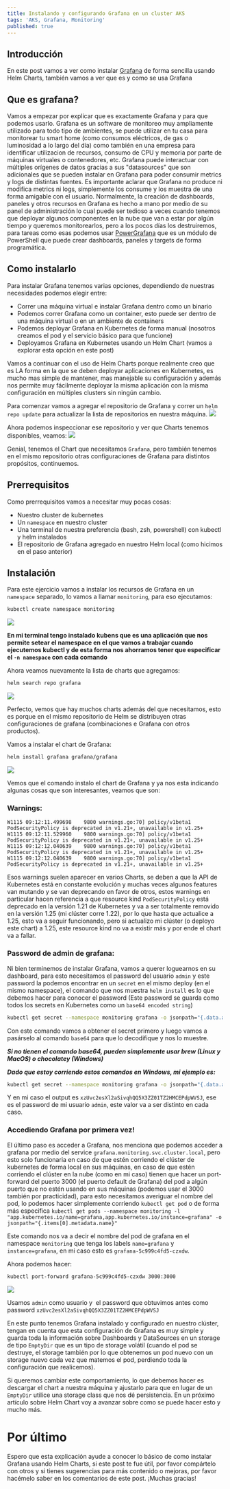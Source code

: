 ```yaml
---
title: Instalando y configurando Grafana en un cluster AKS
tags: 'AKS, Grafana, Monitoring'
published: true
---
```


## Introducción

En este post vamos a ver como instalar [Grafana](https://grafana.com/) de forma sencilla usando Helm Charts, también vamos a ver que es y como se usa Grafana

## Que es grafana?

Vamos a empezar por explicar que es exactamente Grafana y para que podemos usarlo. Grafana es un software de monitoreo muy ampliamente utilizado para todo tipo de ambientes, se puede utilizar en tu casa para monitorear tu smart home (como consumos eléctricos, de gas o luminosidad a lo largo del día) como también en una empresa para identificar utilizacion de recursos, consumo de CPU y memoria por parte de máquinas virtuales o contenedores, etc.
Grafana puede interactuar con múltiples orígenes de datos gracias a sus "datasources" que son adicionales que se pueden instalar en Grafana para poder consumir metrics y logs de distintas fuentes.
Es importante aclarar que Grafana no produce ni modifica metrics ni logs, simplemente los consume y los muestra de una forma amigable con el usuario.
Normalmente, la creación de dashboards, paneles y otros recursos en Grafana es hecho a mano por medio de su panel de administración lo cual puede ser tedioso a veces cuando tenemos que deployar algunos componentes en la nube que van a estar por algún tiempo y queremos monitorearlos, pero a los pocos días los destruiremos, para tareas como esas podemos usar [PowerGrafana](https://www.powershellgallery.com/packages/PowerGrafana/0.1.0) que es un módulo de PowerShell que puede crear dashboards, paneles y targets de forma programática.


## Como instalarlo

Para instalar Grafana tenemos varias opciones, dependiendo de nuestras necesidades podemos elegir entre:

- Correr una máquina virtual e instalar Grafana dentro como un binario
- Podemos correr Grafana como un container, esto puede ser dentro de una máquina virtual o en un ambiente de containers
- Podemos deployar Grafana en Kubernetes de forma manual (nosotros creamos el pod y el servicio básico para que funcione)
- Deployamos Grafana en Kubernetes usando un Helm Chart (vamos a explorar esta opción en este post)

Vamos a continuar con el uso de Helm Charts porque realmente creo que es LA forma en la que se deben deployar aplicaciones en Kubernetes, es mucho mas simple de mantener, mas manejable su configuración y además nos permite muy fácilmente deployar la misma aplicación con la misma configuración en múltiples clusters sin ningún cambio.

Para comenzar vamos a agregar el repositorio de Grafana y correr un `helm repo update` para actualizar la lista de repositorios en nuestra máquina.
![](./Images/grafana/helm-repo-add.png)

Ahora podemos inspeccionar ese repositorio y ver que Charts tenemos disponibles, veamos:
![](./Images/grafana/helm-search-repo.png)

Genial, tenemos el Chart que necesitamos `Grafana`, pero también tenemos en el mismo repositorio otras configuraciones de Grafana para distintos propósitos, continuemos.

## Prerrequisitos

Como prerrequisitos vamos a necesitar muy pocas cosas:

- Nuestro cluster de kubernetes
- Un `namespace` en nuestro cluster
- Una terminal de nuestra preferencia (bash, zsh, powershell) con kubectl y helm instalados
- El repositorio de Grafana agregado en nuestro Helm local (como hicimos en el paso anterior)


## Instalación

Para este ejercicio vamos a instalar los recursos de Grafana en un `namespace` separado, lo vamos a llamar `monitoring`, para eso ejecutamos:

```bash
kubectl create namespace monitoring
```
![](./Images/grafana/create-namespace.png)

**En mi terminal tengo instalado kubens que es una aplicación que nos permite setear el namespace en el que vamos a trabajar cuando ejecutemos kubectl y de esta forma nos ahorramos tener que especificar el `-n namespace` con cada comando**

Ahora veamos nuevamente la lista de charts que agregamos:

```bash
helm search repo grafana
```

![](./Images/grafana/helm-search-repo-grafana.png)

Perfecto, vemos que hay muchos charts además del que necesitamos, esto es porque en el mismo repositorio de Helm se distribuyen otras configuraciones de grafana (combinaciones e Grafana con otros productos).   

Vamos a instalar el chart de Grafana:

```bash
helm install grafana grafana/grafana
```

![](./Images/grafana/helm-install-grafana.png)

Vemos que el comando instalo el chart de Grafana y ya nos esta indicando algunas cosas que son interesantes, veamos que son:

### Warnings:

```
W1115 09:12:11.499698    9800 warnings.go:70] policy/v1beta1 PodSecurityPolicy is deprecated in v1.21+, unavailable in v1.25+
W1115 09:12:11.529960    9800 warnings.go:70] policy/v1beta1 PodSecurityPolicy is deprecated in v1.21+, unavailable in v1.25+
W1115 09:12:12.040639    9800 warnings.go:70] policy/v1beta1 PodSecurityPolicy is deprecated in v1.21+, unavailable in v1.25+
W1115 09:12:12.040639    9800 warnings.go:70] policy/v1beta1 PodSecurityPolicy is deprecated in v1.21+, unavailable in v1.25+
```

Esos warnings suelen aparecer en varios Charts, se deben a que la API de Kubernetes está en constante evolución y muchas veces algunos features van mutando y se van deprecando en favor de otros, estos warnings en particular hacen referencia a que resource kind `PodSecurityPolicy` está deprecado en la versión 1.21 de Kubernetes y va a ser totalmente removido en la versión 1.25 (mi clúster corre 1.22), por lo que hasta que actualice a 1.25, esto va a seguir funcionando, pero si actualizo mi clúster (o deployo este chart) a 1.25, este resource kind no va a existir más y por ende el chart va a fallar.



### Password de admin de grafana:

Ni bien terminemos de instalar Grafana, vamos a querer loguearnos en su dashboard, para esto necesitamos el password del usuario `admin` y este password la podemos encontrar en un `secret` en el mismo deploy (en el mismo namespace), el comando que nos muestra `helm install` es lo que debemos hacer para conocer el password (Este password se guarda como todos los secrets en Kubernetes como un `base64 encoded string`)

```bash
kubectl get secret --namespace monitoring grafana -o jsonpath="{.data.admin-password}" | base64 --decode ; echo
```

Con este comando vamos a obtener el secret primero y luego vamos a pasárselo al comando `base64` para que lo decodifique y nos lo muestre.

***Si no tienen el comando base64, pueden simplemente usar brew (Linux y MacOS) o chocolatey (Windows)***

***Dado que estoy corriendo estos comandos en Windows, mi ejemplo es:***
```bash
kubectl get secret --namespace monitoring grafana -o jsonpath="{.data.admin-password}" | base64 -d
```

Y en mi caso el output es `xzUvc2esXl2aSivqhQQ5X3ZZ01TZ2HMCEPdpWVSJ`, ese es el password de mi usuario `admin`, este valor va a ser distinto en cada caso.

### Accediendo Grafana por primera vez!

El último paso es acceder a Grafana, nos menciona que podemos acceder a grafana por medio del service `grafana.monitoring.svc.cluster.local`, pero esto solo funcionaria en caso de que estén corriendo el clúster de kubernetes de forma local en sus máquinas, en caso de que estén corriendo el clúster en la nube (como en mi caso) tienen que hacer un port-forward del puerto 3000 (el puerto default de Grafana) del pod a algún puerto que no estén usando en sus máquinas (podemos usar el 3000 también por practicidad), para esto necesitamos averiguar el nombre del pod, lo podemos hacer simplemente corriendo `kubectl get pod` o de forma más especifica `kubectl get pods --namespace monitoring -l "app.kubernetes.io/name=grafana,app.kubernetes.io/instance=grafana" -o jsonpath="{.items[0].metadata.name}"`

Este comando nos va a decir el nombre del pod de grafana en el namespace `monitoring` que tenga los labels `name=grafana` y `instance=grafana`, en mi caso esto es `grafana-5c999c4fd5-czxdw`.

Ahora podemos hacer:
```bash
kubectl port-forward grafana-5c999c4fd5-czxdw 3000:3000
```

![](./Images/grafana/grafana-login-1.png)

Usamos `admin` como usuario y  el password que obtuvimos antes como password `xzUvc2esXl2aSivqhQQ5X3ZZ01TZ2HMCEPdpWVSJ`

En este punto tenemos Grafana instalado y configurado en nuestro clúster, tengan en cuenta que esta configuración de Grafana es muy simple y guarda toda la información sobre Dashboards y DataSources en un storage de tipo `EmptyDir` que es un tipo de storage volátil (cuando el pod se destruye, el storage también por lo que obtenemos un pod nuevo con un storage nuevo cada vez que matemos el pod, perdiendo toda la configuración que realicemos).

Si queremos cambiar este comportamiento, lo que debemos hacer es descargar el chart a nuestra máquina y ajustarlo para que en lugar de un `EmptyDir` utilice una storage class que nos dé persistencia. En un próximo artículo sobre Helm Chart voy a avanzar sobre como se puede hacer esto y mucho más.

# Por último

Espero que esta explicación ayude a conocer lo básico de como instalar Grafana usando Helm Charts, si este post te fue útil, por favor compártelo con otros y si tienes sugerencias para más contenido o mejoras, por favor hacémelo saber en los comentarios de este post. ¡Muchas gracias!